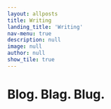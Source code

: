 ```yaml
---
layout: allposts
title: Writing
landing_title: 'Writing'
nav-menu: true
description: null
image: null
author: null
show_tile: true
---
```


<h1>Blog. Blag. Blug.</h1>
